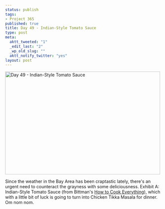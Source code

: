 ```yaml
--- 
status: publish
tags: 
- Project 365
published: true
title: Day 49 - Indian-Style Tomato Sauce
type: post
meta: 
  aktt_tweeted: "1"
  _edit_last: "2"
  _wp_old_slug: ""
  aktt_notify_twitter: "yes"
layout: post
---
```

<a href="http://www.flickr.com/photos/freeed/5457468622/" title="Day 49 - Indian-Style Tomato Sauce by Fred​, on Flickr"><img src="http://farm6.static.flickr.com/5020/5457468622_48be215575.jpg" width="500" height="333" alt="Day 49 - Indian-Style Tomato Sauce" /></a>

Since the weather in the Bay Area has been craptastic lately, there's an urgent need to counteract the grayness with some deliciousness. Exhibit A: Indian-Style Tomato Sauce (from Bittman's <a href="http://www.howtocookeverything.tv/">How to Cook Everything</a>), which with a little bit of luck is going to turn into Chicken Tikka Masala for dinner. Om nom nom.
